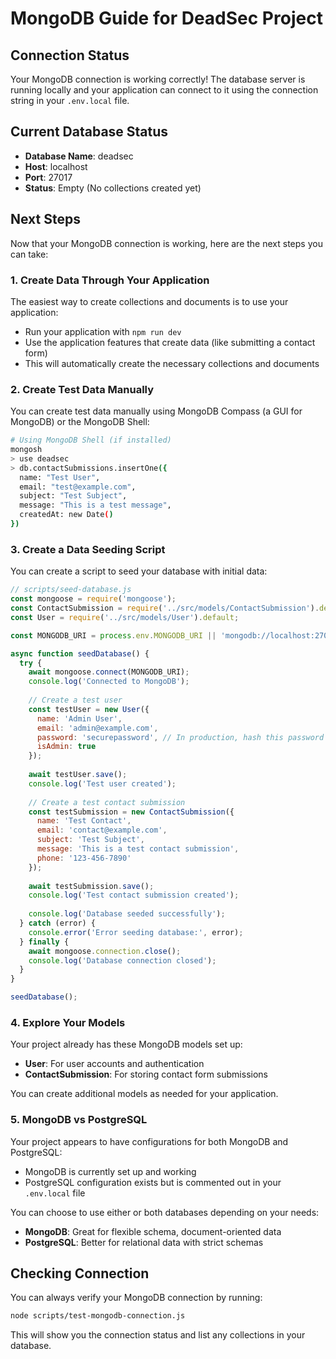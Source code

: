 # MongoDB Guide for DeadSec Project

## Connection Status

Your MongoDB connection is working correctly! The database server is running locally and your application can connect to it using the connection string in your `.env.local` file.

## Current Database Status

- **Database Name**: deadsec
- **Host**: localhost
- **Port**: 27017
- **Status**: Empty (No collections created yet)

## Next Steps

Now that your MongoDB connection is working, here are the next steps you can take:

### 1. Create Data Through Your Application

The easiest way to create collections and documents is to use your application:

- Run your application with `npm run dev`
- Use the application features that create data (like submitting a contact form)
- This will automatically create the necessary collections and documents

### 2. Create Test Data Manually

You can create test data manually using MongoDB Compass (a GUI for MongoDB) or the MongoDB Shell:

```bash
# Using MongoDB Shell (if installed)
mongosh
> use deadsec
> db.contactSubmissions.insertOne({
  name: "Test User",
  email: "test@example.com",
  subject: "Test Subject",
  message: "This is a test message",
  createdAt: new Date()
})
```

### 3. Create a Data Seeding Script

You can create a script to seed your database with initial data:

```javascript
// scripts/seed-database.js
const mongoose = require('mongoose');
const ContactSubmission = require('../src/models/ContactSubmission').default;
const User = require('../src/models/User').default;

const MONGODB_URI = process.env.MONGODB_URI || 'mongodb://localhost:27017/deadsec';

async function seedDatabase() {
  try {
    await mongoose.connect(MONGODB_URI);
    console.log('Connected to MongoDB');
    
    // Create a test user
    const testUser = new User({
      name: 'Admin User',
      email: 'admin@example.com',
      password: 'securepassword', // In production, hash this password
      isAdmin: true
    });
    
    await testUser.save();
    console.log('Test user created');
    
    // Create a test contact submission
    const testSubmission = new ContactSubmission({
      name: 'Test Contact',
      email: 'contact@example.com',
      subject: 'Test Subject',
      message: 'This is a test contact submission',
      phone: '123-456-7890'
    });
    
    await testSubmission.save();
    console.log('Test contact submission created');
    
    console.log('Database seeded successfully');
  } catch (error) {
    console.error('Error seeding database:', error);
  } finally {
    await mongoose.connection.close();
    console.log('Database connection closed');
  }
}

seedDatabase();
```

### 4. Explore Your Models

Your project already has these MongoDB models set up:

- **User**: For user accounts and authentication
- **ContactSubmission**: For storing contact form submissions

You can create additional models as needed for your application.

### 5. MongoDB vs PostgreSQL

Your project appears to have configurations for both MongoDB and PostgreSQL:

- MongoDB is currently set up and working
- PostgreSQL configuration exists but is commented out in your `.env.local` file

You can choose to use either or both databases depending on your needs:

- **MongoDB**: Great for flexible schema, document-oriented data
- **PostgreSQL**: Better for relational data with strict schemas

## Checking Connection

You can always verify your MongoDB connection by running:

```bash
node scripts/test-mongodb-connection.js
```

This will show you the connection status and list any collections in your database.